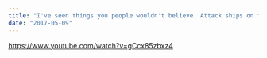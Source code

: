 ```yaml
---
title: "I've seen things you people wouldn't believe. Attack ships on fire off the shoulder of Orion. I watched C-beams glitter in the dark near the Tannhäuser Gate. All those moments will be lost in time, like tears in rain. Time to die."
date: "2017-05-09"
---
```


https://www.youtube.com/watch?v=gCcx85zbxz4
